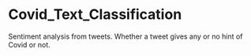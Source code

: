 # Covid_Text_Classification
Sentiment analysis from tweets. Whether a tweet gives any or no hint of Covid or not.
